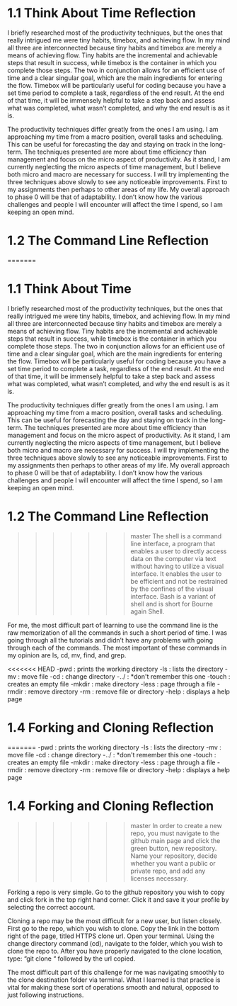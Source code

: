 # 1.1 Think About Time Reflection
I briefly researched most of the productivity techniques, but the ones that really intrigued me were tiny habits, timebox, and achieving flow. In my mind all three are interconnected because tiny habits and timebox are merely a means of achieving flow. Tiny habits are the incremental and achievable steps that result in success, while timebox is the container in which you complete those steps. The two in conjunction allows for an efficient use of time and a clear singular goal, which are the main ingredients for entering the flow. Timebox will be particularly useful for coding because you have a set time period to complete a task, regardless of the end result. At the end of that time, it will be immensely helpful to take a step back and assess what was completed, what wasn’t completed, and why the end result is as it is.

The productivity techniques differ greatly from the ones I am using. I am approaching my time from a macro position, overall tasks and scheduling. This can be useful for forecasting the day and staying on track in the long-term. The techniques presented are more about time efficiency than management and focus on the micro aspect of productivity. As it stand, I am currently neglecting the micro aspects of time management, but I believe both micro and macro are necessary for success. I will try implementing the three techniques above slowly to see any noticeable improvements. First to my assignments then perhaps to other areas of my life. My overall approach to phase 0 will be that of adaptability. I don’t know how the various challenges and people I will encounter will affect the time I spend, so I am keeping an open mind.
# 1.2 The Command Line Reflection
=======
# 1.1 Think About Time 

I briefly researched most of the productivity techniques, but the ones that really intrigued me were tiny habits, timebox, and achieving flow. In my mind all three are interconnected because tiny habits and timebox are merely a means of achieving flow. Tiny habits are the incremental and achievable steps that result in success, while timebox is the container in which you complete those steps. The two in conjunction allows for an efficient use of time and a clear singular goal, which are the main ingredients for entering the flow. Timebox will be particularly useful for coding because you have a set time period to complete a task, regardless of the end result. At the end of that time, it will be immensely helpful to take a step back and assess what was completed, what wasn’t completed, and why the end result is as it is.

The productivity techniques differ greatly from the ones I am using. I am approaching my time from a macro position, overall tasks and scheduling. This can be useful for forecasting the day and staying on track in the long-term. The techniques presented are more about time efficiency than management and focus on the micro aspect of productivity. As it stand, I am currently neglecting the micro aspects of time management, but I believe both micro and macro are necessary for success. I will try implementing the three techniques above slowly to see any noticeable improvements. First to my assignments then perhaps to other areas of my life. My overall approach to phase 0 will be that of adaptability. I don’t know how the various challenges and people I will encounter will affect the time I spend, so I am keeping an open mind.

# 1.2 The Command Line Reflection

>>>>>>> master
The shell is a command line interface, a program that enables a user to directly access data on the computer via text without having to utilize a visual interface. It enables the user to be efficient and not be restrained by the confines of the visual interface. Bash is a variant of shell and is short for Bourne again Shell.

For me, the most difficult part of learning to use the command line is the raw memorization of all the commands in such a short period of time. I was going through all the tutorials and didn’t have any problems with going through each of the commands. The most important of these commands in my opinion are ls, cd, mv, find, and grep.

<<<<<<< HEAD
-pwd : prints the working directory 
-ls : lists the directory 
-mv : move file 
-cd : change directory 
-../ : *don't remember this one 
-touch : creates an empty file 
-mkdir : make directory 
-less : page through a file 
-rmdir : remove directory 
-rm : remove file or directory 
-help : displays a help page
# 1.4 Forking and Cloning Reflection
=======
-pwd : prints the working directory
-ls : lists the directory
-mv : move file
-cd : change directory
-../ :    *don't remember this one
-touch : creates an empty file
-mkdir : make directory
-less : page through a file
-rmdir : remove directory
-rm : remove file or directory
-help : displays a help page

# 1.4 Forking and Cloning Reflection

>>>>>>> master
In order to create a new repo, you must navigate to the github main page and click the green button, new repository. Name your repository, decide whether you want a public or private repo, and add any licenses necessary.

Forking a repo is very simple. Go to the github repository you wish to copy and click fork in the top right hand corner. Click it and save it your profile by selecting the correct account.

Cloning a repo may be the most difficult for a new user, but listen closely. First go to the repo, which you wish to clone. Copy the link in the bottom right of the page, titled HTTPS clone url. Open your terminal. Using the change directory command (cd), navigate to the folder, which you wish to clone the repo to. After you have properly navigated to the clone location, type: “git clone “ followed by the url copied.

The most difficult part of this challenge for me was navigating smoothly to the clone destination folder via terminal. What I learned is that practice is vital for making these sort of operations smooth and natural, opposed to just following instructions.